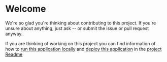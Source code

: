 # Welcome

We're so glad you're thinking about contributing to this project. If you're unsure about anything, just ask -- or submit the issue or pull request anyway.

If you are thinking of working on this project you can find information of how to [run this application locally](https://github.com/simonschwartz/foreign-exchange-prototype#build-setup) and [deploy this application](https://github.com/simonschwartz/foreign-exchange-prototype#deployment-setup) in the [project Readme](https://github.com/simonschwartz/foreign-exchange-prototype/blob/master/README.md)

